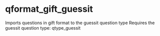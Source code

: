 # qformat_gift_guessit
Imports questions in gift format to the guessit question type
Requires the guessit question type: qtype_guessit
